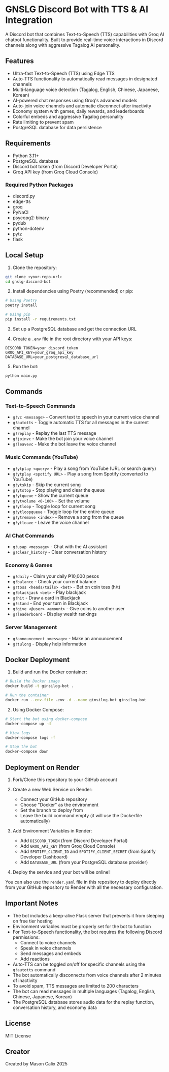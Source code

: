 # GNSLG Discord Bot with TTS & AI Integration

A Discord bot that combines Text-to-Speech (TTS) capabilities with Groq AI chatbot functionality. Built to provide real-time voice interactions in Discord channels along with aggressive Tagalog AI personality.

## Features

- Ultra-fast Text-to-Speech (TTS) using Edge TTS
- Auto-TTS functionality to automatically read messages in designated channels
- Multi-language voice detection (Tagalog, English, Chinese, Japanese, Korean)
- AI-powered chat responses using Groq's advanced models
- Auto-join voice channels and automatic disconnect after inactivity
- Economy system with games, daily rewards, and leaderboards
- Colorful embeds and aggressive Tagalog personality
- Rate limiting to prevent spam
- PostgreSQL database for data persistence

## Requirements

- Python 3.11+
- PostgreSQL database
- Discord bot token (from Discord Developer Portal)
- Groq API key (from Groq Cloud Console)

### Required Python Packages
- discord.py
- edge-tts
- groq
- PyNaCl
- psycopg2-binary
- pydub
- python-dotenv
- pytz
- flask

## Local Setup

1. Clone the repository:
```bash
git clone <your-repo-url>
cd gnslg-discord-bot
```

2. Install dependencies using Poetry (recommended) or pip:
```bash
# Using Poetry
poetry install

# Using pip
pip install -r requirements.txt
```

3. Set up a PostgreSQL database and get the connection URL

4. Create a `.env` file in the root directory with your API keys:
```
DISCORD_TOKEN=your_discord_token
GROQ_API_KEY=your_groq_api_key
DATABASE_URL=your_postgresql_database_url
```

5. Run the bot:
```bash
python main.py
```

## Commands

### Text-to-Speech Commands
- `g!vc <message>` - Convert text to speech in your current voice channel
- `g!autotts` - Toggle automatic TTS for all messages in the current channel
- `g!replay` - Replay the last TTS message
- `g!joinvc` - Make the bot join your voice channel
- `g!leavevc` - Make the bot leave the voice channel

### Music Commands (YouTube)
- `g!ytplay <query>` - Play a song from YouTube (URL or search query)
- `g!ytplay <spotify URL>` - Play a song from Spotify (converted to YouTube)
- `g!ytskip` - Skip the current song
- `g!ytstop` - Stop playing and clear the queue
- `g!ytqueue` - Show the current queue
- `g!ytvolume <0-100>` - Set the volume
- `g!ytloop` - Toggle loop for current song
- `g!ytloopqueue` - Toggle loop for the entire queue
- `g!ytremove <index>` - Remove a song from the queue
- `g!ytleave` - Leave the voice channel

### AI Chat Commands
- `g!usap <message>` - Chat with the AI assistant
- `g!clear_history` - Clear conversation history

### Economy & Games
- `g!daily` - Claim your daily ₱10,000 pesos
- `g!balance` - Check your current balance
- `g!toss <heads/tails> <bet>` - Bet on coin toss (h/t)
- `g!blackjack <bet>` - Play blackjack
- `g!hit` - Draw a card in Blackjack
- `g!stand` - End your turn in Blackjack
- `g!give <@user> <amount>` - Give coins to another user
- `g!leaderboard` - Display wealth rankings

### Server Management
- `g!announcement <message>` - Make an announcement
- `g!tulong` - Display help information

## Docker Deployment

1. Build and run the Docker container:
```bash
# Build the Docker image
docker build -t ginsilog-bot .

# Run the container
docker run --env-file .env -d --name ginsilog-bot ginsilog-bot
```

2. Using Docker Compose:
```bash
# Start the bot using docker-compose
docker-compose up -d

# View logs
docker-compose logs -f

# Stop the bot
docker-compose down
```

## Deployment on Render

1. Fork/Clone this repository to your GitHub account

2. Create a new Web Service on Render:
   - Connect your GitHub repository
   - Choose "Docker" as the environment
   - Set the branch to deploy from
   - Leave the build command empty (it will use the Dockerfile automatically)

3. Add Environment Variables in Render:
   - Add `DISCORD_TOKEN` (from Discord Developer Portal)
   - Add `GROQ_API_KEY` (from Groq Cloud Console)
   - Add `SPOTIFY_CLIENT_ID` and `SPOTIFY_CLIENT_SECRET` (from Spotify Developer Dashboard)
   - Add `DATABASE_URL` (from your PostgreSQL database provider)

4. Deploy the service and your bot will be online!

You can also use the `render.yaml` file in this repository to deploy directly from your GitHub repository to Render with all the necessary configuration.

## Important Notes

- The bot includes a keep-alive Flask server that prevents it from sleeping on free tier hosting
- Environment variables must be properly set for the bot to function
- For Text-to-Speech functionality, the bot requires the following Discord permissions:
  - Connect to voice channels
  - Speak in voice channels
  - Send messages and embeds
  - Add reactions
- Auto-TTS can be toggled on/off for specific channels using the `g!autotts` command
- The bot automatically disconnects from voice channels after 2 minutes of inactivity
- To avoid spam, TTS messages are limited to 200 characters
- The bot can read messages in multiple languages (Tagalog, English, Chinese, Japanese, Korean)
- The PostgreSQL database stores audio data for the replay function, conversation history, and economy data

## License

MIT License

## Creator

Created by Mason Calix 2025